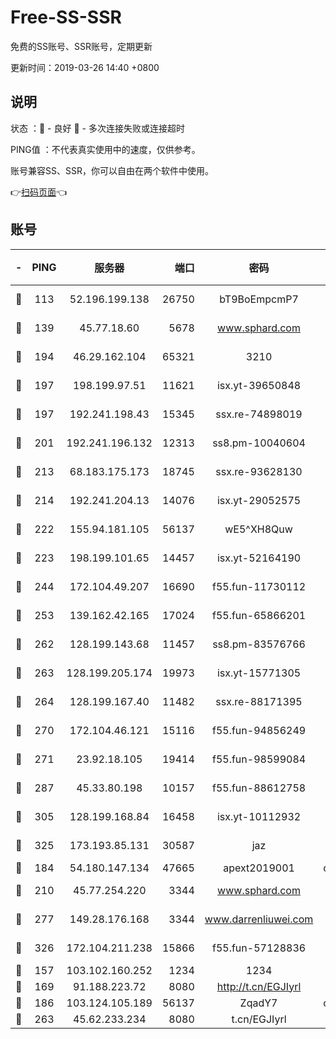 # Free-SS-SSR

免费的SS账号、SSR账号，定期更新

更新时间：2019-03-26 14:40 +0800

## 说明

状态     ：🙂 - 良好 🙁 - 多次连接失败或连接超时

PING值   ：不代表真实使用中的速度，仅供参考。

账号兼容SS、SSR，你可以自由在两个软件中使用。

👉[扫码页面](https://liesauer.github.io/Free-SS-SSR/)👈

## 账号

|-|PING|服务器|端口|密码|加密方式|区域|
|:----:|:----:|:-----:|-----:|:----:|:----:|:----:|
|🙂|113|52.196.199.138|26750|bT9BoEmpcmP7|aes-256-cfb|JP|
|🙂|139|45.77.18.60|5678|www.sphard.com|aes-256-cfb|JP|
|🙂|194|46.29.162.104|65321|3210|aes-256-ctr|RU|
|🙂|197|198.199.97.51|11621|isx.yt-39650848|aes-256-cfb|US|
|🙂|197|192.241.198.43|15345|ssx.re-74898019|aes-256-cfb|US|
|🙂|201|192.241.196.132|12313|ss8.pm-10040604|aes-256-cfb|US|
|🙂|213|68.183.175.173|18745|ssx.re-93628130|aes-256-cfb|US|
|🙂|214|192.241.204.13|14076|isx.yt-29052575|aes-256-cfb|US|
|🙂|222|155.94.181.105|56137|wE5^XH8Quw|aes-256-cfb|US|
|🙂|223|198.199.101.65|14457|isx.yt-52164190|aes-256-cfb|US|
|🙂|244|172.104.49.207|16690|f55.fun-11730112|aes-256-cfb|SG|
|🙂|253|139.162.42.165|17024|f55.fun-65866201|aes-256-cfb|SG|
|🙂|262|128.199.143.68|11457|ss8.pm-83576766|aes-256-cfb|SG|
|🙂|263|128.199.205.174|19973|isx.yt-15771305|aes-256-cfb|SG|
|🙂|264|128.199.167.40|11482|ssx.re-88171395|aes-256-cfb|SG|
|🙂|270|172.104.46.121|15116|f55.fun-94856249|aes-256-cfb|SG|
|🙂|271|23.92.18.105|19414|f55.fun-98599084|aes-256-cfb|US|
|🙂|287|45.33.80.198|10157|f55.fun-88612758|aes-256-cfb|US|
|🙂|305|128.199.168.84|16458|isx.yt-10112932|aes-256-cfb|SG|
|🙂|325|173.193.85.131|30587|jaz|aes-256-cfb|US|
|🙂|184|54.180.147.134|47665|apext2019001|chacha20|KR|
|🙂|210|45.77.254.220|3344|www.sphard.com|aes-256-cfb|SG|
|🙂|277|149.28.176.168|3344|www.darrenliuwei.com|aes-256-cfb|AU|
|🙂|326|172.104.211.238|15866|f55.fun-57128836|aes-256-cfb|US|
|🙁|157|103.102.160.252|1234|1234|rc4-md5|JP|
|🙁|169|91.188.223.72|8080|http://t.cn/EGJIyrl|rc4-md5|RU|
|🙁|186|103.124.105.189|56137|ZqadY7|chacha20|US|
|🙁|263|45.62.233.234|8080|t.cn/EGJIyrl|rc4-md5|CA|
